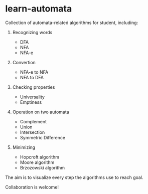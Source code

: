 learn-automata
==============

Collection of automata-related algorithms for student, including:

1. Recognizing words
    - DFA
    - NFA
    - NFA-e
    
2. Convertion
    - NFA-e to NFA
    - NFA to DFA
    
3. Checking properties
    - Universality
    - Emptiness
    
4. Operation on two automata
    - Complement
    - Union
    - Intersection
    - Symmetric Difference

5. Minimizing
    - Hopcroft algorithm
    - Moore algorithm
    - Brzozowski algorithm

The aim is to visualize every step the algorithms use to reach goal.

Collaboration is welcome!

